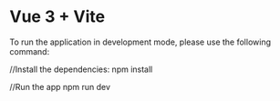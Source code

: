 # Vue 3 + Vite

To run the application in development mode, please use the following command:

//Install the dependencies:
npm install

//Run the app
npm run dev
